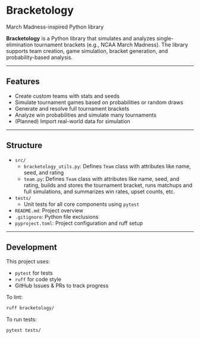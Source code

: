 # Bracketology
March Madness-inspired Python library

**Bracketology** is a Python library that simulates and analyzes single-elimination tournament brackets (e.g., NCAA March Madness). The library supports team creation, game simulation, bracket generation, and probability-based analysis.

---

## Features

- Create custom teams with stats and seeds
- Simulate tournament games based on probabilities or random draws
- Generate and resolve full tournament brackets
- Analyze win probabilities and simulate many tournaments
- (Planned) Import real-world data for simulation

---

## Structure

- `src/`
  - `bracketology_utils.py`: Defines `Team` class with attributes like name, seed, and rating
  - `team.py`: Defines `Team` class with attributes like name, seed, and rating, builds and stores the tournament bracket, runs matchups and full simulations, and summarizes win rates, upset counts, etc.
- `tests/`
  - Unit tests for all core components using `pytest`
- `README.md`: Project overview
- `.gitignore`: Python file exclusions
- `pyproject.toml`: Project configuration and ruff setup

---

## Development

This project uses:

- `pytest` for tests
- `ruff` for code style
- GitHub Issues & PRs to track progress

To lint: 

```bash
ruff bracketology/
```

To run tests:

```bash
pytest tests/
```


